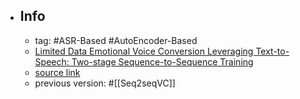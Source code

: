 - ## Info
	- tag: #ASR-Based #AutoEncoder-Based
	- [Limited Data Emotional Voice Conversion Leveraging Text-to-Speech: Two-stage Sequence-to-Sequence Training](https://arxiv.org/abs/2103.16809)
	- [source link](https://github.com/KunZhou9646/seq2seq-EVC)
	- previous version: #[[Seq2seqVC]]